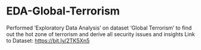 # EDA-Global-Terrorism
Performed ‘Exploratory Data Analysis’ on dataset ‘Global Terrorism’ to find out the hot zone of terrorism and derive all security issues and insights
Link to Dataset: https://bit.ly/2TK5Xn5

